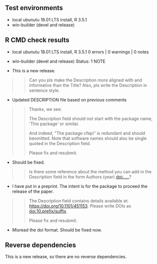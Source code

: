 ## Test environments
* local ubunutu 18.01 LTS install, R 3.5.1
* win-builder (devel and release)

## R CMD check results

* local ubunutu 18.01 LTS install, R 3.5.1
0 errors | 0 warnings | 0 notes

* win-builder (devel and release)
Status: 1 NOTE
- This is a new release.

>> Can you pls make the Description more aligned with and informative than 
>> the Title?
>> Also, pls write the Description in sentence style.

- Updated DESCRIPTION file based on previous comments

>>Thanks, we see:
>> 
>>    The Description field should not start with the package name,
>>      'This package' or similar.
>> 
>> And indeed, "The package cfepi" is redundant and should beomitted.
>> Note that software names should also be single quoted in the Description 
>> field.
>> 
>> Please fix and resubmit.

- Should be fixed.

>> 
>> Is there some reference about the method you can add in the Description 
>> field in the form Authors (year) <doi:.....>?

- I have put in a preprint.  The intent is for the package to proceed the release of the paper.

>> The Description field contains
>>   details available at: <https://doi.org/10.1101/451153>.
>> Please write DOIs as <doi:10.prefix/suffix>.
>>
>> Please fix and resubmit.

- Misread the doi format.  Should be fixed now.

## Reverse dependencies

This is a new release, so there are no reverse dependencies.
